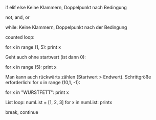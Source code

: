 if  elif   else
Keine Klammern, Doppelpunkt nach Bedingung

not, and, or

while: Keine Klammern, Doppelpunkt nach der Bedingung

counted loop:

for x in range (1, 5):
 print x

Geht auch ohne startwert (ist dann 0):

for x in range (5):
 print x

Man kann auch rückwärts zählen (Startwert > Endwert). Schrittgröße erforderlich:
for x in range (10,1, -1):

for x in "WURSTFETT":
 print x


List loop:
numList = [1, 2, 3]
for x in numList:
 printx

break, continue
